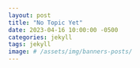 ```yaml
---
layout: post
title: "No Topic Yet"
date: 2023-04-16 10:00:00 -0500
categories: jekyll
tags: jekyll
image: # /assets/img/banners-posts/
---
```

